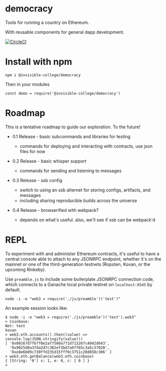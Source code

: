 democracy
=========

Tools for running a country on Ethereum.

With reusable components for general dapp development.

[![CircleCI](https://circleci.com/gh/invisible-college/democracy.svg?style=svg)](https://circleci.com/gh/invisible-college/democracy)

Install with npm
================

```
npm i @invisible-college/democracy
```

Then in your modules

```
const demo = require('@invisible-college/democracy')
```


Roadmap
=======

This is a tentative roadmap to guide our exploration.
To the future!

* 0.1 Release - basic subcommands and libraries for testing
  * commands for deploying and interacting with contracts, use json files for now

* 0.2 Release - basic whisper support
  * commands for sending and listening to messages

* 0.3 Release - ssb config
  * switch to using an ssb alternet for storing configs, artifacts, and messages
  * including sharing reproducible builds across the universe

* 0.4 Release - browserified with webpack?
  * depends on what's useful. also, we'll see if ssb can be webpack'd

REPL
=======

To experiment with and administer Ethereum contracts, it's useful to have a central
console able to attach to any JSONRPC endpoint, whether it's on the mainnet or one
of the third-generation testnets (Ropsten, Kovan, or the upcoming Rinkeby).

Use `preamble.js` to include some boilerplate JSONRPC connection code, which
connects to a Ganache local private testnet on `localhost:8545` by default.

```
node -i -e "web3 = require('./js/preamble')('test')"
```

An example session looks like:

```
$ node -i -e "web3 = require('./js/preamble')('test').web3"
> Coinbase: 
Net: test
kovan
> web3.eth.accounts().then((value) => console.log(JSON.stringify(value))) 
[ '0x00167d7f67f0e2af7580a771d713267c4042d643',
  '0x9025d8a37da2d7c302ef3bd7a6ff65c3a5c37020',
  '0xe8e6b09c730ffd235d15fff0c3751c20d858c306' ]
> web3.eth.getBalance(web3.eth.coinbase)
{ [String: '0'] s: 1, e: 0, c: [ 0 ] }
>
```
